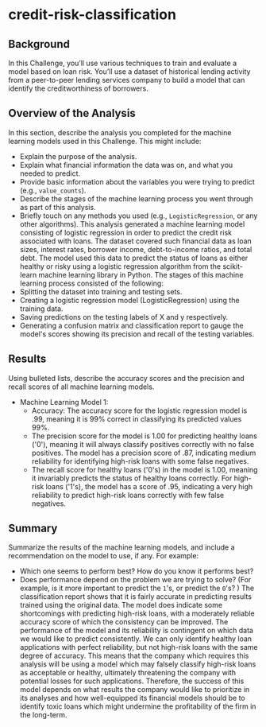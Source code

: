 # credit-risk-classification
## Background
In this Challenge, you’ll use various techniques to train and evaluate a model based on loan risk. You’ll use a dataset of historical lending activity from a peer-to-peer lending services company to build a model that can identify the creditworthiness of borrowers.

## Overview of the Analysis

In this section, describe the analysis you completed for the machine learning models used in this Challenge. This might include:

* Explain the purpose of the analysis.
* Explain what financial information the data was on, and what you needed to predict.
* Provide basic information about the variables you were trying to predict (e.g., `value_counts`).
* Describe the stages of the machine learning process you went through as part of this analysis.
* Briefly touch on any methods you used (e.g., `LogisticRegression`, or any other algorithms).
This analysis generated a machine learning model consisting of logistic regression in order to predict the credit risk associated with loans. The dataset covered such financial data as loan sizes, interest rates, borrower income, debt-to-income ratios, and total debt. The model used this data to predict the status of loans as either healthy or risky using a logistic regression algorithm from the scikit-learn machine learning library in Python.
The stages of this machine learning process consisted of the following:
* Splitting the dataset into training and testing sets.
* Creating a logistic regression model (LogisticRegression) using the training data.
* Saving predictions on the testing labels of X and y respectively.
* Generating a confusion matrix and classification report to gauge the model's scores showing its precision and recall of the testing variables.

## Results

Using bulleted lists, describe the accuracy scores and the precision and recall scores of all machine learning models.

* Machine Learning Model 1:
    * Accuracy: The accuracy score for the logistic regression model is .99, meaning it is 99% correct in classifying its predicted values 99%.
    * The precision score for the model is 1.00 for predicting healthy loans ('0'), meaning it will always classify positives correctly with no false positives. The model has a precision score of .87,  indicating medium reliability for identifying high-risk loans with some false negatives.
    * The recall score for healthy loans ('0's) in the model is 1.00, meaning it invariably predicts the status of healthy loans correctly. For high-risk loans ('1's), the model has a score of .95, indicating a very high reliability to predict high-risk loans correctly with few false negatives.

## Summary

Summarize the results of the machine learning models, and include a recommendation on the model to use, if any. For example:

* Which one seems to perform best? How do you know it performs best?
* Does performance depend on the problem we are trying to solve? (For example, is it more important to predict the `1`'s, or predict the `0`'s? )
The classification report shows that it is fairly accurate in predicting results trained using the original data. The model does indicate some shortcomings with predicting high-risk loans, with a moderately reliable accuracy score of which the consistency can be improved. The performance of the model and its reliability is contingent on which data we would like to predict consistently. We can only identify healthy loan applications with perfect reliability, but not high-risk loans with the same degree of accuracy. This means that the company which requires this analysis will be using a model which may falsely classify high-risk loans as acceptable or healthy, ultimately threatening the company with potential losses for such applications. Therefore, the success of this model depends on what results the company would like to prioritize in its analyses and how well-equipped its financial models should be to identify toxic loans which might undermine the profitability of the firm in the long-term.


